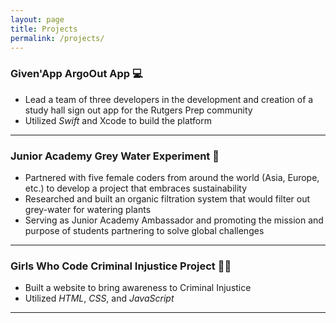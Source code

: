 ```yaml
---
layout: page
title: Projects
permalink: /projects/
---
```

### **Given'App ArgoOut App** 💻

- Lead a team of three developers in the development and creation of a study hall sign out app for the Rutgers Prep community
- Utilized *Swift* and Xcode to build the platform

---
### **Junior Academy Grey Water Experiment** 🔬

- Partnered with five female coders from around the world (Asia, Europe, etc.) to develop a project that embraces sustainability
- Researched and built an organic filtration system that would filter out grey-water for watering plants
- Serving as Junior Academy Ambassador and promoting the mission and purpose of students partnering to solve global challenges


---
### **Girls Who Code Criminal Injustice Project** 👩‍💻

- Built a website to bring awareness to Criminal Injustice
- Utilized *HTML*, *CSS*, and *JavaScript*

---

